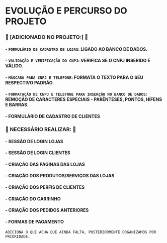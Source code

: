 # EVOLUÇÃO E PERCURSO DO PROJETO

### 🔨 [ADICIONADO NO PROJETO:] 🔨
#### - `FORMULÁRIO DE CADASTRO DE LOJAS`: LIGADO AO BANCO DE DADOS.
#### - `VALIDAÇÃO E VERIFICAÇÃO DO CNPJ`: VERIFICA SE O CNPJ INSERIDO É VÁLIDO.
#### - `MÁSCARA PARA CNPJ E TELEFONE`: FORMATA O TEXTO PARA O SEU RESPECTIVO PADRÃO.
#### - `FORMATAÇÃO DE CNPJ E TELEFONE PARA INSERÇÃO NO BANCO DE DADOS`:  REMOÇÃO DE CARACTERES ESPECIAIS - PARÊNTESES, PONTOS, HÍFENS E BARRAS.
#### - FORMULÁRIO DE CADASTRO DE CLIENTES

### 🚧 NECESSÁRIO REALIZAR: 🚧

#### - SESSÃO DE LOGIN LOJAS
#### - SESSÃO DE LOGIN CLIENTES
#### - CRIAÇÃO DAS PÁGINAS DAS LOJAS
#### - CRIAÇÃO DOS PRODUTOS/SERVIÇOS DAS LOJAS
#### - CRIAÇÃO DOS PERFIS DE CLIENTES
#### - CRIAÇÃO DO CARRINHO
#### - CRIAÇÃO DOS PEDIDOS ANTERIORES
#### - FORMAS DE PAGAMENTO

```
ADICIONA O QUE ACHA QUE AINDA FALTA, POSTERIORMENTE ORGANIZAMOS POR PRIORIDADE.
```
